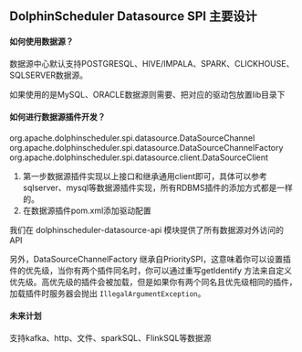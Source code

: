 ## DolphinScheduler Datasource SPI 主要设计

#### 如何使用数据源？

数据源中心默认支持POSTGRESQL、HIVE/IMPALA、SPARK、CLICKHOUSE、SQLSERVER数据源。

如果使用的是MySQL、ORACLE数据源则需要、把对应的驱动包放置lib目录下

#### 如何进行数据源插件开发？

org.apache.dolphinscheduler.spi.datasource.DataSourceChannel
org.apache.dolphinscheduler.spi.datasource.DataSourceChannelFactory
org.apache.dolphinscheduler.spi.datasource.client.DataSourceClient

1. 第一步数据源插件实现以上接口和继承通用client即可，具体可以参考sqlserver、mysql等数据源插件实现，所有RDBMS插件的添加方式都是一样的。
2. 在数据源插件pom.xml添加驱动配置

我们在 dolphinscheduler-datasource-api 模块提供了所有数据源对外访问的 API

另外，DataSourceChannelFactory 继承自PrioritySPI，这意味着你可以设置插件的优先级，当你有两个插件同名时，你可以通过重写getIdentify 方法来自定义优先级。高优先级的插件会被加载，但是如果你有两个同名且优先级相同的插件，加载插件时服务器会抛出 `IllegalArgumentException`。

#### **未来计划**

支持kafka、http、文件、sparkSQL、FlinkSQL等数据源

